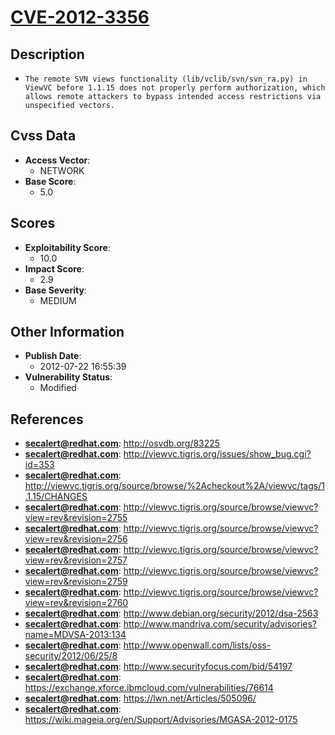 
# [CVE-2012-3356](http://osvdb.org/83225)

## Description

- `The remote SVN views functionality (lib/vclib/svn/svn_ra.py) in ViewVC before 1.1.15 does not properly perform authorization, which allows remote attackers to bypass intended access restrictions via unspecified vectors.`

## Cvss Data

- **Access Vector**:
  - NETWORK
- **Base Score**:
  - 5.0

## Scores

- **Exploitability Score**:
  - 10.0
- **Impact Score**:
  - 2.9
- **Base Severity**:
  - MEDIUM

## Other Information

- **Publish Date**:
  - 2012-07-22 16:55:39
- **Vulnerability Status**:
  - Modified

## References

- **secalert@redhat.com**: http://osvdb.org/83225
- **secalert@redhat.com**: http://viewvc.tigris.org/issues/show_bug.cgi?id=353
- **secalert@redhat.com**: http://viewvc.tigris.org/source/browse/%2Acheckout%2A/viewvc/tags/1.1.15/CHANGES
- **secalert@redhat.com**: http://viewvc.tigris.org/source/browse/viewvc?view=rev&revision=2755
- **secalert@redhat.com**: http://viewvc.tigris.org/source/browse/viewvc?view=rev&revision=2756
- **secalert@redhat.com**: http://viewvc.tigris.org/source/browse/viewvc?view=rev&revision=2757
- **secalert@redhat.com**: http://viewvc.tigris.org/source/browse/viewvc?view=rev&revision=2759
- **secalert@redhat.com**: http://viewvc.tigris.org/source/browse/viewvc?view=rev&revision=2760
- **secalert@redhat.com**: http://www.debian.org/security/2012/dsa-2563
- **secalert@redhat.com**: http://www.mandriva.com/security/advisories?name=MDVSA-2013:134
- **secalert@redhat.com**: http://www.openwall.com/lists/oss-security/2012/06/25/8
- **secalert@redhat.com**: http://www.securityfocus.com/bid/54197
- **secalert@redhat.com**: https://exchange.xforce.ibmcloud.com/vulnerabilities/76614
- **secalert@redhat.com**: https://lwn.net/Articles/505096/
- **secalert@redhat.com**: https://wiki.mageia.org/en/Support/Advisories/MGASA-2012-0175
